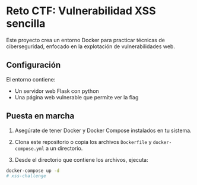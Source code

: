 # Reto CTF: Vulnerabilidad XSS sencilla 

Este proyecto crea un entorno Docker para practicar técnicas de ciberseguridad, enfocado en la explotación de vulnerabilidades web.

## Configuración

El entorno contiene:
- Un servidor web Flask con python
- Una página web vulnerable que permite ver la flag 

## Puesta en marcha

1. Asegúrate de tener Docker y Docker Compose instalados en tu sistema.

2. Clona este repositorio o copia los archivos `Dockerfile` y `docker-compose.yml` a un directorio.

3. Desde el directorio que contiene los archivos, ejecuta:

```bash
docker-compose up -d
# xss-challenge
